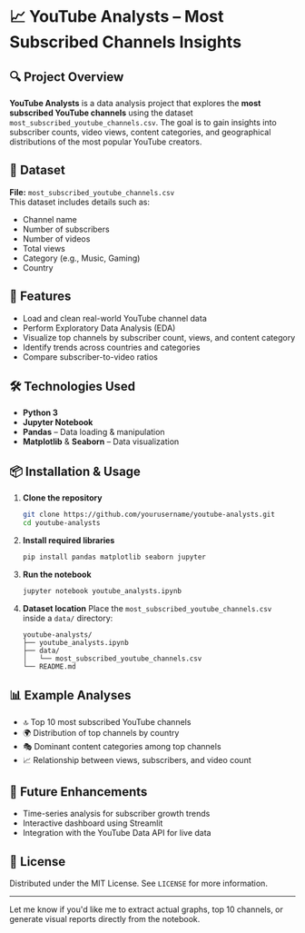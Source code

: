 # 📈 YouTube Analysts – Most Subscribed Channels Insights

## 🔍 Project Overview
**YouTube Analysts** is a data analysis project that explores the **most subscribed YouTube channels** using the dataset `most_subscribed_youtube_channels.csv`. The goal is to gain insights into subscriber counts, video views, content categories, and geographical distributions of the most popular YouTube creators.

## 📁 Dataset
**File:** `most_subscribed_youtube_channels.csv`  
This dataset includes details such as:
- Channel name
- Number of subscribers
- Number of videos
- Total views
- Category (e.g., Music, Gaming)
- Country

## 🚀 Features
- Load and clean real-world YouTube channel data
- Perform Exploratory Data Analysis (EDA)
- Visualize top channels by subscriber count, views, and content category
- Identify trends across countries and categories
- Compare subscriber-to-video ratios

## 🛠️ Technologies Used
- **Python 3**
- **Jupyter Notebook**
- **Pandas** – Data loading & manipulation
- **Matplotlib** & **Seaborn** – Data visualization

## 📦 Installation & Usage
1. **Clone the repository**
   ```bash
   git clone https://github.com/yourusername/youtube-analysts.git
   cd youtube-analysts
   ```

2. **Install required libraries**
   ```bash
   pip install pandas matplotlib seaborn jupyter
   ```

3. **Run the notebook**
   ```bash
   jupyter notebook youtube_analysts.ipynb
   ```

4. **Dataset location**
   Place the `most_subscribed_youtube_channels.csv` inside a `data/` directory:
   ```
   youtube-analysts/
   ├── youtube_analysts.ipynb
   ├── data/
   │   └── most_subscribed_youtube_channels.csv
   └── README.md
   ```

## 📊 Example Analyses
- 🔝 Top 10 most subscribed YouTube channels
- 🌍 Distribution of top channels by country
- 🎭 Dominant content categories among top channels
- 📈 Relationship between views, subscribers, and video count

## 📌 Future Enhancements
- Time-series analysis for subscriber growth trends
- Interactive dashboard using Streamlit
- Integration with the YouTube Data API for live data

## 📜 License
Distributed under the MIT License. See `LICENSE` for more information.

---

Let me know if you'd like me to extract actual graphs, top 10 channels, or generate visual reports directly from the notebook.
